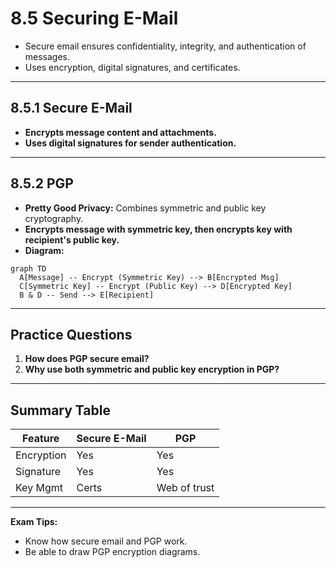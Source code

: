 # 8.5 Securing E-Mail

- Secure email ensures confidentiality, integrity, and authentication of messages.
- Uses encryption, digital signatures, and certificates.

---

## 8.5.1 Secure E-Mail
- **Encrypts message content and attachments.**
- **Uses digital signatures for sender authentication.**

---

## 8.5.2 PGP
- **Pretty Good Privacy:** Combines symmetric and public key cryptography.
- **Encrypts message with symmetric key, then encrypts key with recipient's public key.**
- **Diagram:**
```mermaid
graph TD
  A[Message] -- Encrypt (Symmetric Key) --> B[Encrypted Msg]
  C[Symmetric Key] -- Encrypt (Public Key) --> D[Encrypted Key]
  B & D -- Send --> E[Recipient]
```

---

## Practice Questions
1. **How does PGP secure email?**
2. **Why use both symmetric and public key encryption in PGP?**

---

## Summary Table
| Feature   | Secure E-Mail | PGP           |
|-----------|---------------|---------------|
| Encryption| Yes           | Yes           |
| Signature | Yes           | Yes           |
| Key Mgmt  | Certs         | Web of trust  |

---

**Exam Tips:**
- Know how secure email and PGP work.
- Be able to draw PGP encryption diagrams. 